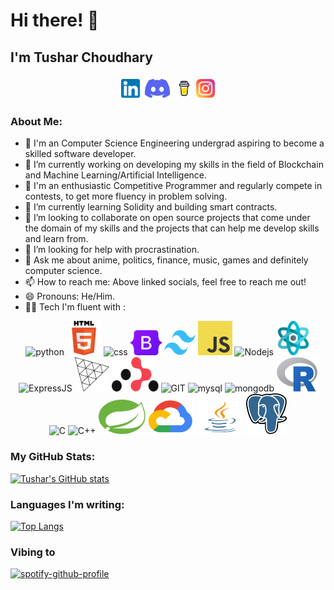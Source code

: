 # Hi there! 👋
## I'm Tushar Choudhary

<p align="center">
<a href="https://linkedin.com/in/tushar-c23" target="_blank"><img align="center" src="assets/logos/linkedin.png" alt="tushar-c23" height="30" width="30" /></a>&nbsp;
<a href="http://discord.com/users/tanzero#9648" target="_blank"><img align="center" src="assets/logos/discord.png" alt="tanzero#9648" height="40" width="40" /></a>&nbsp;
<a href="https://www.buymeacoffee.com/tusharc23" target="_blank"><img align="center" alt="Buy me a Coffee" width="30px" src="assets/logos/buymeacoffee.svg" /></a>
<a href="https://www.instagram.com/tushar._.c/" target="_blank"><img align="center" alt="tushar._.c" width="30px" src="assets/logos/instagram.png" /></a>
</p>

### About Me:
- 🏦 I'm an Computer Science Engineering undergrad aspiring to become a skilled software developer.
- 🔭 I’m currently working on developing my skills in the field of Blockchain and Machine Learning/Artificial Intelligence.
- 📝 I'm an enthusiastic Competitive Programmer and regularly compete in contests, to get more fluency in problem solving.
- 🌱 I’m currently learning Solidity and building smart contracts.
- 👯 I’m looking to collaborate on open source projects that come under the domain of my skills and the projects that can help me develop skills and learn from.
- 🤔 I’m looking for help with procrastination.
- 💬 Ask me about anime, politics, finance, music, games and definitely computer science.
- 📫 How to reach me: Above linked socials, feel free to reach me out!
- 😄 Pronouns: He/Him.
- 🧑‍💻 Tech I'm fluent with :

<p align="center">
      <img src="https://www.vectorlogo.zone/logos/python/python-icon.svg" alt="python" width="55" height="55"/>
      <img src="assets/logos/HTML5_Logo_512.png" alt="html5" width="55" height="55"/>
      <img src="https://img.icons8.com/color/48/null/css3.png" alt="css"/>
      <img src="assets/logos/bootstrap-logo.svg" alt="bootstrapcss" width="50" height="40"/>
      <img src="assets/logos/tailwindcss.svg" alt="tailwindcss" width="50" height="40"/>
      <img src="assets/logos/JavaScript-logo.png" alt="js" width="55" height="55"/>
      <img src="https://www.vectorlogo.zone/logos/nodejs/nodejs-icon.svg" alt="Nodejs" width="55" height="55"/>
      <img src="assets/logos/reactjs.png" alt="ReactJS" width="55" height="55"/>
      <img src="https://img.icons8.com/ios/50/null/express-js.png" alt="ExpressJS">
      <img src="assets/logos/threejs.png" alt="ExpressJS" width="55" height="55">
      <img src="assets/logos/react-router-mark-color.png" alt="React-router" width="75" height="55"/>
      <img src="https://www.vectorlogo.zone/logos/git-scm/git-scm-icon.svg" alt="GIT" width="55" height="55"/> 
      <img src="https://www.vectorlogo.zone/logos/mysql/mysql-icon.svg" alt="mysql" width="45" height="55"/>
      <img src="https://www.vectorlogo.zone/logos/mongodb/mongodb-icon.svg" alt="mongodb" width="45" height="55"/>
      <img src="assets/logos/Rlogo.png" alt="R" width="65" height="55"/>
      <img src="https://img.icons8.com/color/48/null/c-programming.png" alt="C"/>
      <img src="https://img.icons8.com/color/48/null/c-plus-plus-logo.png" alt="C++"/>
      <img src="assets/logos/spring.svg" alt="spring-boot" width="75" height="55"/>
      <img src="assets/logos/social-icon-google-cloud-1200-630(1).png" alt="google-cloud" width="75" height="55"/>
      <img src="assets/logos/4844510.png" alt="java" width="75" height="55"/>
      <img src="assets/logos/Postgresql_elephant.svg.png" alt="postgresql" width="65" height="65"/>
</p>

### My GitHub Stats:
[![Tushar's GitHub stats](https://github-readme-stats.vercel.app/api?username=tushar-c23&hide=stars&count_private=true&show_icons=true&theme=transparent)](https://github.com/tushar-c23/github-readme-stats)

### Languages I'm writing:
[![Top Langs](https://github-readme-stats.vercel.app/api/top-langs/?username=tushar-c23&theme=transparent)](https://github.com/tushar-c23/github-readme-stats)

<!-- ### Have i been procrastinating or working this week?
[![willianrod's wakatime stats](https://github-readme-stats.vercel.app/api/wakatime?username=tushar_c23&theme=transparent)](https://github.com/tushar-c23/github-readme-stats) -->

<!-- <img src="https://github-readme-linkedin-rouge.vercel.app/education?username=tushar-c23" /> -->

### Vibing to
[![spotify-github-profile](https://spotify-github-profile.vercel.app/api/view?uid=tusharchoudhary&cover_image=true&theme=novatorem&show_offline=false&background_color=121212&interchange=false&bar_color=53b14f&bar_color_cover=false)](https://github.com/kittinan/spotify-github-profile)

